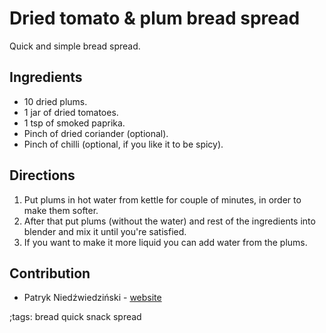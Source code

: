 # Dried tomato & plum bread spread

Quick and simple bread spread.

## Ingredients

- 10 dried plums.
- 1 jar of dried tomatoes.
- 1 tsp of smoked paprika.
- Pinch of dried coriander (optional).
- Pinch of chilli (optional, if you like it to be spicy).

## Directions

1. Put plums in hot water from kettle for couple of minutes, in order to make
   them softer.
2. After that put plums (without the water) and rest of the ingredients into
   blender and mix it until you're satisfied.
3. If you want to make it more liquid you can add water from the plums.


## Contribution

- Patryk Niedźwiedziński - [website](https://niedzwiedzinski.cyou)

;tags: bread quick snack spread

